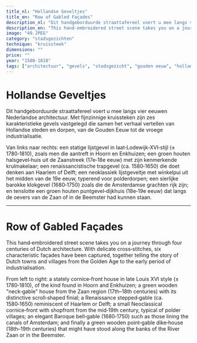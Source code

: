 ```yaml
---
title_nl: "Hollandse Geveltjes"
title_en: "Row of Gabled Façades"
description_nl: "Dit handgeborduurde straattafereel voert u mee langs vier eeuwen Nederlandse architectuur. Met fijnzinnige kruissteken zijn zes karakteristieke gevels vastgelegd die samen het verhaal vertellen van Hollandse steden en dorpen, van de Gouden Eeuw tot de vroege industrialisatie."
description_en: "This hand-embroidered street scene takes you on a journey through four centuries of Dutch architecture. With delicate cross-stitches, six characteristic façades have been captured, together telling the story of Dutch towns and villages from the Golden Age to the early period of industrialisation."
image: "49.JPEG"
category: "stadsgezichten"
technique: "kruissteek"
dimensions: ""
price: ""
year: "1580-1810"
tags: ["architectuur", "gevels", "stadsgezicht", "gouden eeuw", "hollands", "historisch"]
---
```


# Hollandse Geveltjes

Dit handgeborduurde straattafereel voert u mee langs vier eeuwen Nederlandse architectuur. Met fijnzinnige kruissteken zijn zes karakteristieke gevels vastgelegd die samen het verhaal vertellen van Hollandse steden en dorpen, van de Gouden Eeuw tot de vroege industrialisatie.

Van links naar rechts: een statige lijstgevel in laat‑Lodewijk‑XVI‑stijl (± 1780‑1810), zoals men die aantreft in Hoorn en Enkhuizen; een groen houten halsgevel‑huis uit de Zaanstreek (17e‑18e eeuw) met zijn kenmerkende krulmakelaar; een renaissancistische trapgevel (ca. 1580‑1650) die doet denken aan Haarlem of Delft; een neoklassiek lijstgeveltje met winkelpui uit het midden van de 19e eeuw, typerend voor polderdorpen; een sierlijke barokke klokgevel (1680‑1750) zoals die de Amsterdamse grachten rijk zijn; en tenslotte een groen houten puntgevel‑dijkhuis (18e‑19e eeuw) dat langs de oevers van de Zaan of in de Beemster had kunnen staan.

---

# Row of Gabled Façades

This hand‑embroidered street scene takes you on a journey through four centuries of Dutch architecture. With delicate cross‑stitches, six characteristic façades have been captured, together telling the story of Dutch towns and villages from the Golden Age to the early period of industrialisation.

From left to right: a stately cornice‑front house in late Louis XVI style (± 1780‑1810), of the kind found in Hoorn and Enkhuizen; a green wooden "neck‑gable" house from the Zaan region (17th–18th centuries) with its distinctive scroll‑shaped finial; a Renaissance stepped‑gable (ca. 1580‑1650) reminiscent of Haarlem or Delft; a small Neoclassical cornice‑front with shopfront from the mid‑19th century, typical of polder villages; an elegant Baroque bell‑gable (1680‑1750) such as those lining the canals of Amsterdam; and finally a green wooden point‑gable dike‑house (18th–19th centuries) that might have stood along the banks of the River Zaan or in the Beemster.
